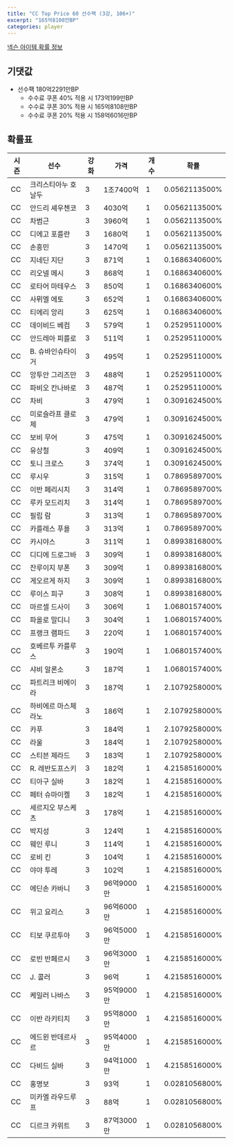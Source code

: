 ```yaml
---
title: "CC Top Price 60 선수팩 (3강, 106+)"
excerpt: "165억8108만BP"
categories: player
---
```

[넥슨 아이템 확률 정보](http://iteminfo.nexon.com/probability/fco?sn=7336)

## 기댓값
- 선수팩 180억2291만BP
  - 수수료 쿠폰 40% 적용 시 173억199만BP
  - 수수료 쿠폰 30% 적용 시 165억8108만BP
  - 수수료 쿠폰 20% 적용 시 158억6016만BP


## 확률표

|시즌|선수|강화|가격|개수|확률|
|---|---|---|---|---|---|
|CC|크리스티아누 호날두|3|1조7400억|1|0.0562113500%|
|CC|안드리 셰우첸코|3|4030억|1|0.0562113500%|
|CC|차범근|3|3960억|1|0.0562113500%|
|CC|디에고 포를란|3|1680억|1|0.0562113500%|
|CC|손흥민|3|1470억|1|0.0562113500%|
|CC|지네딘 지단|3|871억|1|0.1686340600%|
|CC|리오넬 메시|3|868억|1|0.1686340600%|
|CC|로타어 마테우스|3|850억|1|0.1686340600%|
|CC|사뮈엘 에토|3|652억|1|0.1686340600%|
|CC|티에리 앙리|3|625억|1|0.1686340600%|
|CC|데이비드 베컴|3|579억|1|0.2529511000%|
|CC|안드레아 피를로|3|511억|1|0.2529511000%|
|CC|B. 슈바인슈타이거|3|495억|1|0.2529511000%|
|CC|앙투안 그리즈만|3|488억|1|0.2529511000%|
|CC|파비오 칸나바로|3|487억|1|0.2529511000%|
|CC|차비|3|479억|1|0.3091624500%|
|CC|미로슬라프 클로제|3|479억|1|0.3091624500%|
|CC|보비 무어|3|475억|1|0.3091624500%|
|CC|유상철|3|409억|1|0.3091624500%|
|CC|토니 크로스|3|374억|1|0.3091624500%|
|CC|루시우|3|315억|1|0.7869589700%|
|CC|이반 페리시치|3|314억|1|0.7869589700%|
|CC|루카 모드리치|3|314억|1|0.7869589700%|
|CC|필립 람|3|313억|1|0.7869589700%|
|CC|카를레스 푸욜|3|313억|1|0.7869589700%|
|CC|카시야스|3|311억|1|0.8993816800%|
|CC|디디에 드로그바|3|309억|1|0.8993816800%|
|CC|잔루이지 부폰|3|309억|1|0.8993816800%|
|CC|게오르게 하지|3|309억|1|0.8993816800%|
|CC|루이스 피구|3|308억|1|0.8993816800%|
|CC|마르셀 드사이|3|306억|1|1.0680157400%|
|CC|파올로 말디니|3|304억|1|1.0680157400%|
|CC|프랭크 램파드|3|220억|1|1.0680157400%|
|CC|호베르투 카를루스|3|190억|1|1.0680157400%|
|CC|샤비 알론소|3|187억|1|1.0680157400%|
|CC|파트리크 비에이라|3|187억|1|2.1079258000%|
|CC|하비에르 마스체라노|3|186억|1|2.1079258000%|
|CC|카푸|3|184억|1|2.1079258000%|
|CC|라울|3|184억|1|2.1079258000%|
|CC|스티븐 제라드|3|183억|1|2.1079258000%|
|CC|R. 레반도프스키|3|182억|1|4.2158516000%|
|CC|티아구 실바|3|182억|1|4.2158516000%|
|CC|페터 슈마이켈|3|182억|1|4.2158516000%|
|CC|세르지오 부스케츠|3|178억|1|4.2158516000%|
|CC|박지성|3|124억|1|4.2158516000%|
|CC|웨인 루니|3|114억|1|4.2158516000%|
|CC|로비 킨|3|104억|1|4.2158516000%|
|CC|야야 투레|3|102억|1|4.2158516000%|
|CC|에딘손 카바니|3|96억9000만|1|4.2158516000%|
|CC|위고 요리스|3|96억6000만|1|4.2158516000%|
|CC|티보 쿠르투아|3|96억5000만|1|4.2158516000%|
|CC|로빈 반페르시|3|96억3000만|1|4.2158516000%|
|CC|J. 콜러|3|96억|1|4.2158516000%|
|CC|케일러 나바스|3|95억9000만|1|4.2158516000%|
|CC|이반 라키티치|3|95억8000만|1|4.2158516000%|
|CC|에드윈 반데르사르|3|95억4000만|1|4.2158516000%|
|CC|다비드 실바|3|94억1000만|1|4.2158516000%|
|CC|홍명보|3|93억|1|0.0281056800%|
|CC|미카엘 라우드루프|3|88억|1|0.0281056800%|
|CC|디르크 카위트|3|87억3000만|1|0.0281056800%|
